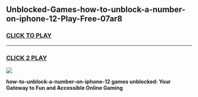
## Unblocked-Games-how-to-unblock-a-number-on-iphone-12-Play-Free-07ar8
<h3>
<a href="https://premium76.site?title=how-to-unblock-a-number-on-iphone-12&ref=18A1">CLICK TO PLAY</a></h3>
<hr>

<h3>
<a href="https://premium76.site?title=how-to-unblock-a-number-on-iphone-12&ref=18A1">CLICK 2 PLAY</a>
  
</h3>

<a href="https://premium76.site?title=how-to-unblock-a-number-on-iphone-12&ref=18A1"><img src="https://clearcache.store/games.png"></a>


**how-to-unblock-a-number-on-iphone-12 games unblocked: Your Gateway to Fun and Accessible Online Gaming**
